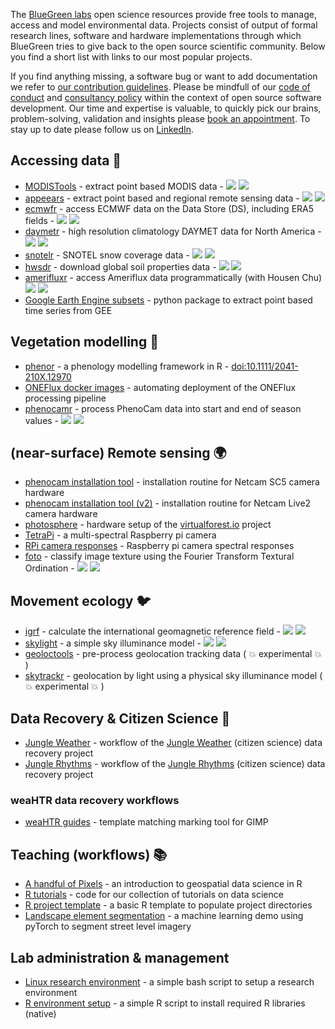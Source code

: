 The [BlueGreen labs](https://bluegreenlabs.org) open science resources provide free tools to manage, access and model environmental data. Projects consist of output of formal research lines, software and hardware implementations through which BlueGreen tries to give back to the open source scientific community. Below you find a short list with links to our most popular projects.

If you find anything missing, a software bug or want to add documentation we refer to [our contribution guidelines](https://github.com/bluegreen-labs/policies/blob/main/CONTRIBUTING.md). Please be mindfull of our [code of conduct](https://github.com/bluegreen-labs/policies/blob/main/CONDUCT.md) and [consultancy policy](https://github.com/bluegreen-labs/policies/blob/main/CONSULTANCY.md) within the context of open source software development. Our time and expertise is valuable, to quickly pick our brains, problem-solving, validation and insights please [book an appointment](https://calendly.com/info-clo2/bluegreen-labs-office-hours). To stay up to date please follow us on [LinkedIn](https://www.linkedin.com/company/bluegreen-labs).

## Accessing data :open_file_folder:

- [MODISTools](https://github.com/bluegreen-labs/MODISTools) - extract point based MODIS data - ![](https://cranlogs.r-pkg.org/badges/grand-total/MODISTools) ![](https://www.r-pkg.org/badges/version/MODISTools)
- [appeears](https://github.com/bluegreen-labs/appeears) - extract point based and regional remote sensing data - ![](https://cranlogs.r-pkg.org/badges/grand-total/appeears) ![](https://www.r-pkg.org/badges/version/appeears)
- [ecmwfr](https://github.com/bluegreen-labs/ecmwfr) - access ECMWF data on the Data Store (DS), including ERA5 fields - ![](https://cranlogs.r-pkg.org/badges/grand-total/ecmwfr) ![](https://www.r-pkg.org/badges/version/ecmwfr)
- [daymetr](https://github.com/bluegreen-labs/daymetr) - high resolution climatology DAYMET data for North America - ![](https://cranlogs.r-pkg.org/badges/grand-total/daymetr) ![](https://www.r-pkg.org/badges/version/daymetr)
- [snotelr](https://github.com/bluegreen-labs/snotelr) - SNOTEL snow coverage data - ![](https://cranlogs.r-pkg.org/badges/grand-total/snotelr) ![](https://www.r-pkg.org/badges/version/snotelr)
- [hwsdr](https://github.com/bluegreen-labs/hwsdr) - download global soil properties data - ![](https://cranlogs.r-pkg.org/badges/grand-total/hwsdr) ![](https://www.r-pkg.org/badges/version/hwsdr)
- [amerifluxr](https://github.com/chuhousen/amerifluxr) - access Ameriflux data programmatically (with Housen Chu) ![](https://cranlogs.r-pkg.org/badges/grand-total/amerifluxr) ![](https://www.r-pkg.org/badges/version/amerifluxr)
- [Google Earth Engine subsets](https://github.com/bluegreen-labs/gee_subset) - python package to extract point based time series from GEE

## Vegetation modelling :deciduous_tree:

- [phenor](https://github.com/bluegreen-labs/phenor) - a phenology modelling framework in R - [doi:10.1111/2041-210X.12970](https://doi.org/10.1111/2041-210X.12970)
- [ONEFlux docker images](https://github.com/bluegreen-labs/ONEFlux_containers) - automating deployment of the ONEFlux processing pipeline
- [phenocamr](https://github.com/bluegreen-labs/phenocamr) - process PhenoCam data into start and end of season values - ![](https://cranlogs.r-pkg.org/badges/grand-total/phenocamr) ![](https://www.r-pkg.org/badges/version/phenocamr)

## (near-surface) Remote sensing :earth_africa:

- [phenocam installation tool](https://github.com/bluegreen-labs/phenocam_installation_tool) - installation routine for Netcam SC5 camera hardware
- [phenocam installation tool (v2)](https://github.com/bluegreen-labs/phenocam_installation_tool_v2) - installation routine for Netcam Live2 camera hardware
- [photosphere](https://github.com/bluegreen-labs/photosphere) - hardware setup of the [virtualforest.io](https://virtualforest.io) project
- [TetraPi](https://github.com/bluegreen-labs/TetraPi) - a multi-spectral Raspberry pi camera
- [RPi camera responses](https://github.com/bluegreen-labs/raspberry_pi_camera_responses) - Raspberry pi camera spectral responses
- [foto](https://github.com/bluegreen-labs/foto) - classify image texture using the Fourier Transform Textural Ordination - ![](https://cranlogs.r-pkg.org/badges/grand-total/foto) ![](https://www.r-pkg.org/badges/version/foto)

## Movement ecology :bird:

- [igrf](https://github.com/bluegreen-labs/igrf) - calculate the international geomagnetic reference field - ![](https://cranlogs.r-pkg.org/badges/grand-total/igrf) ![](https://www.r-pkg.org/badges/version/igrf)
- [skylight](https://github.com/bluegreen-labs/skylight) - a simple sky illuminance model - ![](https://cranlogs.r-pkg.org/badges/grand-total/skylight) ![](https://www.r-pkg.org/badges/version/skylight)
- [geoloctools](https://github.com/bluegreen-labs/geoloctools) - pre-process geolocation tracking data ( :boom: experimental :boom: )
- [skytrackr](https://github.com/bluegreen-labs/skytrackr) - geolocation by light using a physical sky illuminance model ( :boom: experimental :boom: )

## Data Recovery & Citizen Science :couple:

- [Jungle Weather](https://github.com/bluegreen-labs/jungleweather) - workflow of the [Jungle Weather](https://cobecore.org/) (citizen science) data recovery project
- [Jungle Rhythms](https://github.com/bluegreen-labs/junglerhythms) - workflow of the [Jungle Rhythms](https://cobecore.org/jungleweather/) (citizen science) data recovery project

### weaHTR data recovery workflows
- [weaHTR guides](https://github.com/bluegreen-labs/weahtr_guides) - template matching marking tool for GIMP

## Teaching (workflows) :books:

- [A handful of Pixels](https://bluegreen-labs.github.io/handful_of_pixels/) - an introduction to geospatial data science in R
- [R tutorials](https://github.com/bluegreen-labs/R_tutorials) - code for our collection of tutorials on data science
- [R project template](https://github.com/bluegreen-labs/R_project_template) - a basic R template to populate project directories
- [Landscape element segmentation](https://github.com/bluegreen-labs/LUCAS_landscape_elements) - a machine learning demo using pyTorch to segment street level imagery

## Lab administration & management

- [Linux research environment](https://github.com/bluegreen-labs/BGLabs_research_environment) - a simple bash script to setup a research environment
- [R environment setup](https://github.com/bluegreen-labs/BGLabs_R_environment) - a simple R script to install required R libraries (native)

